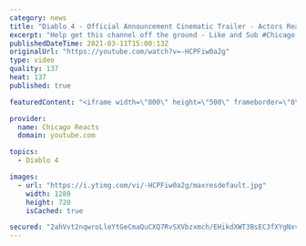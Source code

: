 ```yaml
---
category: news
title: "Diablo 4 - Official Announcement Cinematic Trailer - Actors React"
excerpt: "Help get this channel off the ground - Like and Sub #Chicago #Blind #React."
publishedDateTime: 2021-03-11T15:00:13Z
originalUrl: "https://youtube.com/watch?v=-HCPFiw0a2g"
type: video
quality: 137
heat: 137
published: true

featuredContent: "<iframe width=\"800\" height=\"500\" frameborder=\"0\" src=\"https://www.youtube.com/embed/-HCPFiw0a2g\" allow=\"accelerometer; autoplay; encrypted-media; gyroscope; picture-in-picture\" allowfullscreen></iframe>"

provider:
  name: Chicago Reacts
  domain: youtube.com

topics:
  - Diablo 4

images:
  - url: "https://i.ytimg.com/vi/-HCPFiw0a2g/maxresdefault.jpg"
    width: 1280
    height: 720
    isCached: true

secured: "2ahVvt2nqwroLleYtGeCmaQuCXQ7RvSXVbzxmch/EHikdXWT3BsEC3fXYgNxvkpPEtIdqyPfMnyt47r53k1+xtu0qIp+VxMK+DX7qjRfsVZyoQ1D0iZWYLAMvbRUqbyyjp0qzYeQDPJGXeu79Ln/F7AJH1aFOazzpMbk6MHKX+dvXyujV5zUmxe9LXLl2N1JGE9Kdbh0mGEBGr6egZnfYKCKXrtbfmTwH6EVu/QC6xJ6jltFJSXC+jAqvMRdm7Yg0e1XsbdRopfDCO4V/E6QXrVFGSn08/G7EZms4ID9TffQjcgYVhpd3v0LBRHmVMoALMpFPLYfiI6Tgm9hxuxrJXOhsY+EJ9/oyePQhAv8Ij9sHIpWtqNlP7lh/1w820uacCiQ+952ozQb+JInwyEnP0hoxJ+wrFZX9TEpQu7pi4kqZ0mj/kSC5lGiRooCmiwH;7LMT8q+J6HFy4FWcysfjdQ=="
---
```


